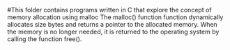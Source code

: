 #This folder contains programs written in C that explore the concept of memory allocation using malloc
The malloc() function function dynamically allocates size bytes and returns a pointer to the allocated memory.
When the memory is no longer needed, it is returned to the operating system by calling the function free().


